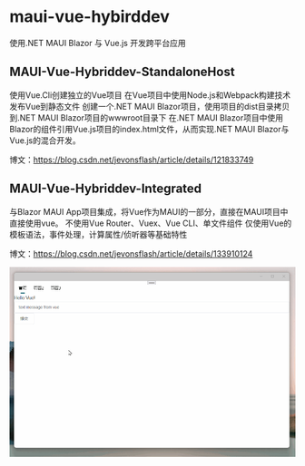 # maui-vue-hybirddev

使用.NET MAUI Blazor 与 Vue.js 开发跨平台应用

## MAUI-Vue-Hybriddev-StandaloneHost 

使用Vue.Cli创建独立的Vue项目
在Vue项目中使用Node.js和Webpack构建技术
发布Vue到静态文件
创建一个.NET MAUI Blazor项目，使用项目的dist目录拷贝到.NET MAUI Blazor项目的wwwroot目录下
在.NET MAUI Blazor项目中使用Blazor的组件引用Vue.js项目的index.html文件，从而实现.NET MAUI Blazor与Vue.js的混合开发。

博文：https://blog.csdn.net/jevonsflash/article/details/121833749

## MAUI-Vue-Hybriddev-Integrated

与Blazor MAUI App项目集成，将Vue作为MAUI的一部分，直接在MAUI项目中直接使用vue。
不使用Vue Router、Vuex、Vue CLI、单文件组件
仅使用Vue的模板语法，事件处理，计算属性/侦听器等基础特性

博文：https://blog.csdn.net/jevonsflash/article/details/133910124


![Alt text](./Assets/b7.gif)




